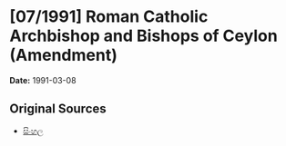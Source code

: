 # [07/1991] Roman Catholic Archbishop and Bishops of Ceylon (Amendment)

**Date:** 1991-03-08

## Original Sources

- [සිංහල](https://documents.gov.lk/view/acts/1991/3/07-1991_S.pdf)
